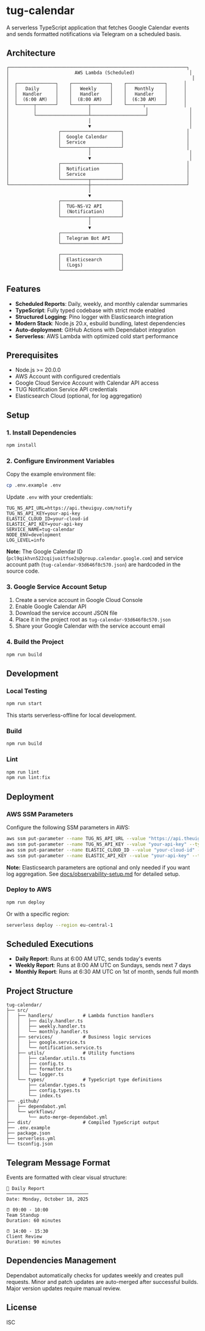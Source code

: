 # tug-calendar

A serverless TypeScript application that fetches Google Calendar events and sends formatted notifications via Telegram on a scheduled basis.

## Architecture

```
┌─────────────────────────────────────────────────────────────────┐
│                        AWS Lambda (Scheduled)                    │
│                                                                   │
│  ┌──────────────┐    ┌──────────────┐    ┌──────────────┐      │
│  │   Daily      │    │   Weekly     │    │   Monthly    │      │
│  │  Handler     │    │   Handler    │    │   Handler    │      │
│  │  (6:00 AM)   │    │  (8:00 AM)   │    │  (6:30 AM)   │      │
│  └──────┬───────┘    └──────┬───────┘    └──────┬───────┘      │
│         │                   │                    │               │
│         └───────────────────┴────────────────────┘               │
│                             │                                    │
│                             ▼                                    │
│                  ┌──────────────────────┐                       │
│                  │  Google Calendar     │                       │
│                  │  Service             │                       │
│                  └──────────┬───────────┘                       │
│                             │                                    │
│                             ▼                                    │
│                  ┌──────────────────────┐                       │
│                  │  Notification        │                       │
│                  │  Service             │                       │
│                  └──────────┬───────────┘                       │
└─────────────────────────────┼───────────────────────────────────┘
                              │
                              ▼
                   ┌──────────────────────┐
                   │  TUG-NS-V2 API       │
                   │  (Notification)      │
                   └──────────┬───────────┘
                              │
                              ▼
                   ┌──────────────────────┐
                   │  Telegram Bot API    │
                   └──────────────────────┘

                   ┌──────────────────────┐
                   │  Elasticsearch       │
                   │  (Logs)              │
                   └──────────────────────┘
```

## Features

- **Scheduled Reports**: Daily, weekly, and monthly calendar summaries
- **TypeScript**: Fully typed codebase with strict mode enabled
- **Structured Logging**: Pino logger with Elasticsearch integration
- **Modern Stack**: Node.js 20.x, esbuild bundling, latest dependencies
- **Auto-deployment**: GitHub Actions with Dependabot integration
- **Serverless**: AWS Lambda with optimized cold start performance

## Prerequisites

- Node.js >= 20.0.0
- AWS Account with configured credentials
- Google Cloud Service Account with Calendar API access
- TUG Notification Service API credentials
- Elasticsearch Cloud (optional, for log aggregation)

## Setup

### 1. Install Dependencies

```bash
npm install
```

### 2. Configure Environment Variables

Copy the example environment file:

```bash
cp .env.example .env
```

Update `.env` with your credentials:

```env
TUG_NS_API_URL=https://api.theuiguy.com/notify
TUG_NS_API_KEY=your-api-key
ELASTIC_CLOUD_ID=your-cloud-id
ELASTIC_API_KEY=your-api-key
SERVICE_NAME=tug-calendar
NODE_ENV=development
LOG_LEVEL=info
```

**Note:** The Google Calendar ID (`pcl9qikhvn522cqijuoitfse2s@group.calendar.google.com`) and service account path (`tug-calendar-93d646f8c570.json`) are hardcoded in the source code.

### 3. Google Service Account Setup

1. Create a service account in Google Cloud Console
2. Enable Google Calendar API
3. Download the service account JSON file
4. Place it in the project root as `tug-calendar-93d646f8c570.json`
5. Share your Google Calendar with the service account email

### 4. Build the Project

```bash
npm run build
```

## Development

### Local Testing

```bash
npm run start
```

This starts serverless-offline for local development.

### Build

```bash
npm run build
```

### Lint

```bash
npm run lint
npm run lint:fix
```

## Deployment

### AWS SSM Parameters

Configure the following SSM parameters in AWS:

```bash
aws ssm put-parameter --name TUG_NS_API_URL --value "https://api.theuiguy.com/notify" --type String
aws ssm put-parameter --name TUG_NS_API_KEY --value "your-api-key" --type SecureString
aws ssm put-parameter --name ELASTIC_CLOUD_ID --value "your-cloud-id" --type String
aws ssm put-parameter --name ELASTIC_API_KEY --value "your-api-key" --type SecureString
```

**Note:** Elasticsearch parameters are optional and only needed if you want log aggregation. See [docs/observability-setup.md](docs/observability-setup.md) for detailed setup.

### Deploy to AWS

```bash
npm run deploy
```

Or with a specific region:

```bash
serverless deploy --region eu-central-1
```

## Scheduled Executions

- **Daily Report**: Runs at 6:00 AM UTC, sends today's events
- **Weekly Report**: Runs at 8:00 AM UTC on Sundays, sends next 7 days
- **Monthly Report**: Runs at 6:30 AM UTC on 1st of month, sends full month

## Project Structure

```
tug-calendar/
├── src/
│   ├── handlers/           # Lambda function handlers
│   │   ├── daily.handler.ts
│   │   ├── weekly.handler.ts
│   │   └── monthly.handler.ts
│   ├── services/           # Business logic services
│   │   ├── google.service.ts
│   │   └── notification.service.ts
│   ├── utils/              # Utility functions
│   │   ├── calendar.utils.ts
│   │   ├── config.ts
│   │   ├── formatter.ts
│   │   └── logger.ts
│   └── types/              # TypeScript type definitions
│       ├── calendar.types.ts
│       ├── config.types.ts
│       └── index.ts
├── .github/
│   ├── dependabot.yml
│   └── workflows/
│       └── auto-merge-dependabot.yml
├── dist/                   # Compiled TypeScript output
├── .env.example
├── package.json
├── serverless.yml
└── tsconfig.json
```

## Telegram Message Format

Events are formatted with clear visual structure:

```
📅 Daily Report
──────────────────────────────
Date: Monday, October 18, 2025

⏰ 09:00 - 10:00
Team Standup
Duration: 60 minutes

⏰ 14:00 - 15:30
Client Review
Duration: 90 minutes
```

## Dependencies Management

Dependabot automatically checks for updates weekly and creates pull requests. Minor and patch updates are auto-merged after successful builds. Major version updates require manual review.

## License

ISC
